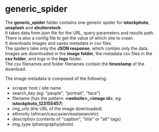 # generic_spider
The **generic_spider** folder contains one generic spider for **istockphoto**, **unsplash** and **shutterstock**.<br/>
It takes data from json file for the URL, query parameters and results path.<br/>
There is also a config file to get the value of which site to crawl.<br/>
It downloads images and saves metadata in csv files.<br/>
The spiders take only the **JSON response**, which contain only the data.<br/>
Images are downloaded in the **image folder**, the metadata csv files in the **csv folder**, and logs in the **logs** folder.<br/>
The csv filenames and folder filenames contain the **timestamp** of the download.<br/>

The image metadata is composed of the following:
- scraper host / site name
- search_key (eg: "people", "portrait", "face")
- filename (has the pattern: **\<website>_\<image id>**, eg: **istockphoto_123155457**)
- img_urls (the URL of the image downloaded)
- ethnicity (african/caucasian/eastasian/etc)
- description (contents of "caption", "title" or "alt" tags)
- img_type (photography/photo)
